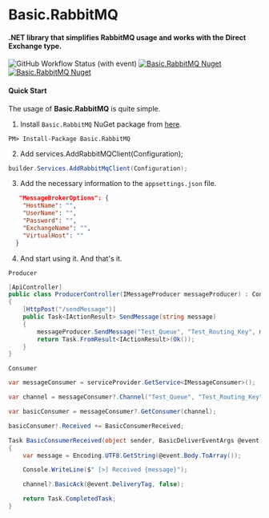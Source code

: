 # Basic.RabbitMQ
#### .NET library that simplifies RabbitMQ usage and works with the Direct Exchange type.

![GitHub Workflow Status (with event)](https://img.shields.io/github/actions/workflow/status/byerlikaya/Basic.RabbitMQ/dotnet.yml)
[![Basic.RabbitMQ Nuget](https://img.shields.io/nuget/v/Basic.RabbitMQ)](https://www.nuget.org/packages/Basic.RabbitMQ)
[![Basic.RabbitMQ Nuget](https://img.shields.io/nuget/dt/Basic.RabbitMQ)](https://www.nuget.org/packages/Basic.RabbitMQ)

#### Quick Start
The usage of **Basic.RabbitMQ** is quite simple.

1. Install `Basic.RabbitMQ` NuGet package from [here](https://www.nuget.org/packages/Basic.RabbitMQ/).

````
PM> Install-Package Basic.RabbitMQ
````

2. Add services.AddRabbitMQClient(Configuration);

```csharp
builder.Services.AddRabbitMqClient(Configuration);
```

3. Add the necessary information to the `appsettings.json` file.

```json
   "MessageBrokerOptions": {
    "HostName": "",
    "UserName": "",
    "Password": "",
    "ExchangeName": "",
    "VirtualHost": ""
  }
```

4. And start using it. And that's it.

`Producer`

```csharp
[ApiController]
public class ProducerController(IMessageProducer messageProducer) : ControllerBase
{
    [HttpPost("/sendMessage")]
    public Task<IActionResult> SendMessage(string message)
    {
        messageProducer.SendMessage("Test_Queue", "Test_Routing_Key", message);
        return Task.FromResult<IActionResult>(Ok());
    }
}
```

`Consumer`

```csharp
var messageConsumer = serviceProvider.GetService<IMessageConsumer>();

var channel = messageConsumer?.Channel("Test_Queue", "Test_Routing_Key");

var basicConsumer = messageConsumer?.GetConsumer(channel);

basicConsumer!.Received += BasicConsumerReceived;

Task BasicConsumerReceived(object sender, BasicDeliverEventArgs @event)
{
    var message = Encoding.UTF8.GetString(@event.Body.ToArray());

    Console.WriteLine($" [>] Received {message}");

    channel?.BasicAck(@event.DeliveryTag, false);

    return Task.CompletedTask;
}
```
